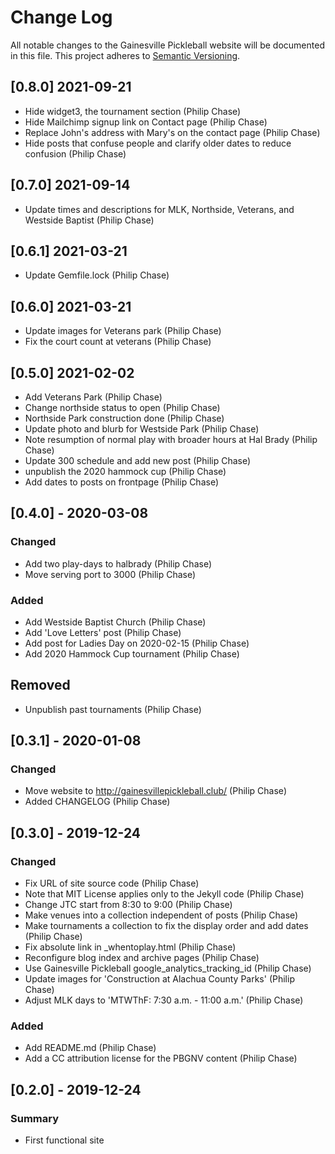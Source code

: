 # Change Log
All notable changes to the Gainesville Pickleball website will be documented in this file.
This project adheres to [Semantic Versioning](http://semver.org/).


## [0.8.0] 2021-09-21
- Hide widget3, the tournament section (Philip Chase)
- Hide Mailchimp signup link on Contact page (Philip Chase)
- Replace John's address with Mary's on the contact page (Philip Chase)
- Hide posts that confuse people and clarify older dates to reduce confusion (Philip Chase)


## [0.7.0] 2021-09-14
- Update times and descriptions for MLK, Northside, Veterans, and Westside Baptist (Philip Chase)


## [0.6.1] 2021-03-21
- Update Gemfile.lock (Philip Chase)


## [0.6.0] 2021-03-21
- Update images for Veterans park (Philip Chase)
- Fix the court count at veterans (Philip Chase)


## [0.5.0] 2021-02-02
- Add Veterans Park (Philip Chase)
- Change northside status to open (Philip Chase)
- Northside Park construction done (Philip Chase)
- Update photo and blurb for Westside Park (Philip Chase)
- Note resumption of normal play with broader hours at Hal Brady (Philip Chase)
- Update 300 schedule and add new post (Philip Chase)
- unpublish the 2020 hammock cup (Philip Chase)
- Add dates to posts on frontpage (Philip Chase)


## [0.4.0] - 2020-03-08
### Changed
- Add two play-days to halbrady (Philip Chase)
- Move serving port to 3000 (Philip Chase)

### Added
- Add Westside Baptist Church (Philip Chase)
- Add 'Love Letters' post (Philip Chase)
- Add post for Ladies Day on 2020-02-15 (Philip Chase)
- Add 2020 Hammock Cup tournament (Philip Chase)

## Removed
- Unpublish past tournaments (Philip Chase)


## [0.3.1] - 2020-01-08
### Changed
- Move website to http://gainesvillepickleball.club/ (Philip Chase)
- Added CHANGELOG (Philip Chase)


## [0.3.0] - 2019-12-24
### Changed
- Fix URL of site source code (Philip Chase)
- Note that MIT License applies only to the Jekyll code (Philip Chase)
- Change JTC start from 8:30 to 9:00 (Philip Chase)
- Make venues into a collection independent of posts (Philip Chase)
- Make tournaments a collection to fix the display order and add dates (Philip Chase)
- Fix absolute link in _whentoplay.html (Philip Chase)
- Reconfigure blog index and archive pages (Philip Chase)
- Use Gainesville Pickleball google_analytics_tracking_id (Philip Chase)
- Update images for 'Construction at Alachua County Parks' (Philip Chase)
- Adjust MLK days to 'MTWThF: 7:30 a.m. - 11:00 a.m.' (Philip Chase)

### Added
- Add README.md (Philip Chase)
- Add a CC attribution license for the PBGNV content (Philip Chase)


## [0.2.0] - 2019-12-24
### Summary
- First functional site
